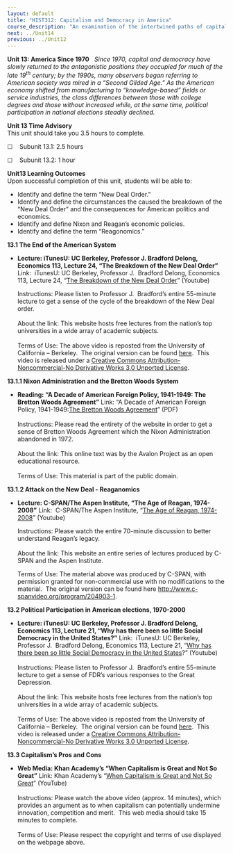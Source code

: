 ```yaml
---
layout: default
title: "HIST312: Capitalism and Democracy in America"
course_description: "An examination of the intertwined paths of capitalism and democracy in US history from the 17th century to the present, focusing on the connections between America’s economic and political development."
next: ../Unit14
previous: ../Unit12
---
```

**Unit 13: America Since 1970** <span id="13"></span> 
*Since 1970, capital and democracy have slowly returned to the
antagonistic positions they occupied for much of the late
19<sup>th</sup> century; by the 1990s, many observers began referring to
American society was mired in a “Second Gilded Age.” As the American
economy shifted from manufacturing to “knowledge-based” fields or
service industries, the class differences between those with college
degrees and those without increased while, at the same time, political
participation in national elections steadily declined.*

**Unit 13 Time Advisory**  
This unit should take you 3.5 hours to complete.

☐    Subunit 13.1: 2.5 hours

☐    Subunit 13.2: 1 hour

**Unit13 Learning Outcomes**  
Upon successful completion of this unit, students will be able to:

-   Identify and define the term “New Deal Order.”
-   Identify and define the circumstances the caused the breakdown of
    the “New Deal Order” and the consequences for American politics and
    economics.
-   Identify and define Nixon and Reagan’s economic policies.
-   Identify and define the term “Reagonomics.”

**13.1 The End of the American System** <span id="13.1"></span> 
-   **Lecture: iTunesU: UC Berkeley, Professor J. Bradford Delong,
    Economics 113, Lecture 24, “The Breakdown of the New Deal Order”**
    Link:  iTunesU: UC Berkeley, Professor J.  Bradford Delong,
    Economics 113, Lecture 24, “[The Breakdown of the New Deal
    Order](http://www.youtube.com/watch?v=xi0zSDMy-E4)” (Youtube)  
      
     Instructions: Please listen to Professor J.  Bradford’s entire
    55-minute lecture to get a sense of the cycle of the breakdown of
    the New Deal order.  
        
     About the link: This website hosts free lectures from the nation’s
    top universities in a wide array of academic subjects.  
        
     Terms of Use: The above video is reposted from the University of
    California – Berkeley.  The original version can be found
    [here](http://itunes.apple.com/us/podcast/lecture-24-breakdown-new-deal/id354823242?i=80681407). 
    This video is released under a [Creative Commons
    Attribution-Noncommercial-No Derivative Works 3.0 Unported
    License](http://creativecommons.org/licenses/by-nc-nd/3.0/).  

**13.1.1 Nixon Administration and the Bretton Woods System** <span
id="13.1.1"></span> 
-   **Reading: “A Decade of American Foreign Policy, 1941-1949: The
    Bretton Woods Agreement”**
    Link: “A Decade of American Foreign Policy, 1941-1949:[The Bretton
    Woods
    Agreement](http://www.saylor.org/site/wp-content/uploads/2011/08/HIST312-13.1.1-The-Bretton-Woods-Agreement.pdf)”
    (PDF)  
        
     Instructions: Please read the entirety of the website in order to
    get a sense of Bretton Woods Agreement which the Nixon
    Administration abandoned in 1972.  
        
     About the link: This online text was by the Avalon Project as an
    open educational resource.  
        
     Terms of Use: This material is part of the public domain.

**13.1.2 Attack on the New Deal - Reaganomics** <span
id="13.1.2"></span> 
-   **Lecture: C-SPAN/The Aspen Institute, “The Age of Reagan,
    1974-2008”**
    Link:  C-SPAN/The Aspen Institute, “[The Age of Reagan,
    1974-2008](http://www.youtube.com/watch?v=IxdTKwOJTOw)” (Youtube)  
      
     Instructions: Please watch the entire 70-minute discussion to
    better understand Reagan’s legacy.  
        
     About the link: This website an entire series of lectures produced
    by C-SPAN and the Aspen Institute.  
      
     Terms of Use: The material above was produced by C-SPAN, with
    permission granted for non-commercial use with no modifications to
    the material.  The original version can be found
    here <http://www.c-spanvideo.org/program/204903-1>.

**13.2 Political Participation in American elections, 1970-2000** <span
id="13.2"></span> 
-   **Lecture: iTunesU: UC Berkeley, Professor J. Bradford Delong,
    Economics 113, Lecture 21, “Why has there been so little Social
    Democracy in the United States?”**
    Link:  iTunesU: UC Berkeley, Professor J.  Bradford Delong,
    Economics 113, Lecture 21, “[Why has there been so little Social
    Democracy in the United
    States](http://www.youtube.com/watch?v=BAc0aRWHLio)?” (Youtube)  
        
     Instructions: Please listen to Professor J.  Bradford’s entire
    55-minute lecture to get a sense of FDR’s various responses to the
    Great Depression.  
        
     About the link: This website hosts free lectures from the nation’s
    top universities in a wide array of academic subjects.  
        
     Terms of Use: The above video is reposted from the University of
    California – Berkeley.  The original version can be found
    [here](http://itunes.apple.com/us/podcast/lecture-21-why-has-there-been/id354823242?i=80681424). 
    This video is released under a [Creative Commons
    Attribution-Noncommercial-No Derivative Works 3.0 Unported
    License](http://creativecommons.org/licenses/by-nc-nd/3.0/).  

**13.3 Capitalism’s Pros and Cons** <span id="13.3"></span> 
-   **Web Media: Khan Academy’s “When Capitalism is Great and Not So
    Great”**
    Link: Khan Academy’s “[When Capitalism is Great and Not So
    Great](http://www.khanacademy.org/humanities/history/v/when-capitalism-is-great-and-not-so-great)”
    (YouTube)  
        
     Instructions: Please watch the above video (approx. 14 minutes),
    which provides an argument as to when capitalism can potentially
    undermine innovation, competition and merit.  This web media should
    take 15 minutes to complete.  
        
     Terms of Use: Please respect the copyright and terms of use
    displayed on the webpage above.


